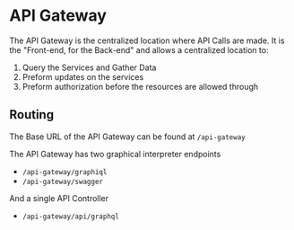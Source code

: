 # API Gateway
The API Gateway is the centralized location where API Calls are made. It is the "Front-end, for the Back-end" and allows a centralized location to:

1. Query the Services and Gather Data
2. Preform updates on the services
3. Preform authorization before the resources are allowed through

## Routing
The Base URL of the API Gateway can be found at `/api-gateway`

The API Gateway has two graphical interpreter endpoints

* `/api-gateway/graphiql`
* `/api-gateway/swagger`

And a single API Controller

* `/api-gateway/api/graphql`